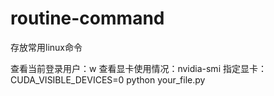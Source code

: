# routine-command
存放常用linux命令

查看当前登录用户：w
查看显卡使用情况：nvidia-smi
指定显卡：CUDA_VISIBLE_DEVICES=0    python  your_file.py
